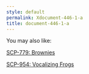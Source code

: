 ```yaml
---
style: default
permalink: Xdocument-446-1-a
title: document-446-1-a
---
```

You may also like:

[SCP-779: Brownies](http://scp-wiki.net/scp-779)

[SCP-954: Vocalizing Frogs](http://scp-wiki.net/scp-954)

